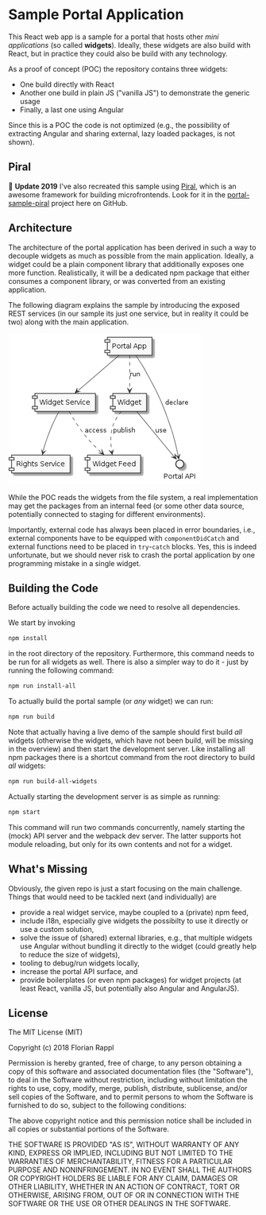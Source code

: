 # Sample Portal Application

This React web app is a sample for a portal that hosts other *mini applications* (so called **widgets**). Ideally, these widgets are also build with React, but in practice they could also be build with any technology.

As a proof of concept (POC) the repository contains three widgets:

- One build directly with React
- Another one build in plain JS ("vanilla JS") to demonstrate the generic usage
- Finally, a last one using Angular

Since this is a POC the code is not optimized (e.g., the possibility of extracting Angular and sharing external, lazy loaded packages, is not shown).

## Piral

:rocket: **Update 2019** I've also recreated this sample using [Piral](https://piral.io), which is an awesome framework for building microfrontends. Look for it in the [portal-sample-piral](https://github.com/FlorianRappl/portal-sample-piral) project here on GitHub.

## Architecture

The architecture of the portal application has been derived in such a way to decouple widgets as much as possible from the main application. Ideally, a widget could be a plain component library that additionally exposes one more function. Realistically, it will be a dedicated npm package that either consumes a component library, or was converted from an existing application.

The following diagram explains the sample by introducing the exposed REST services (in our sample its just one service, but in reality it could be two) along with the main application.

![Portal Architecture](architecture.png)

While the POC reads the widgets from the file system, a real implementation may get the packages from an internal feed (or some other data source, potentially connected to staging for different environments).

Importantly, external code has always been placed in error boundaries, i.e., external components have to be equipped with `componentDidCatch` and external functions need to be placed in `try`-`catch` blocks. Yes, this is indeed unfortunate, but we should never risk to crash the portal application by one programming mistake in a single widget.

## Building the Code

Before actually building the code we need to resolve all dependencies.

We start by invoking

```bash
npm install
```

in the root directory of the repository. Furthermore, this command needs to be run for all widgets as well. There is also a simpler way to do it - just by running the following command:

```bash
npm run install-all
```

To actually build the portal sample (or *any* widget) we can run:

```bash
npm run build
```

Note that actually having a live demo of the sample should first build *all* widgets (otherwise the widgets, which have not been build, will be missing in the overview) and then start the development server. Like installing all npm packages there is a shortcut command from the root directory to build *all* widgets:

```bash
npm run build-all-widgets
```

Actually starting the development server is as simple as running:

```bash
npm start
```

This command will run two commands concurrently, namely starting the (mock) API server and the webpack dev server. The latter supports hot module reloading, but only for its own contents and not for a widget.

## What's Missing

Obviously, the given repo is just a start focusing on the main challenge. Things that would need to be tackled next (and individually) are

- provide a real widget service, maybe coupled to a (private) npm feed,
- include i18n, especially give widgets the possibilty to use it directly or use a custom solution,
- solve the issue of (shared) external libraries, e.g., that multiple widgets use Angular without bundling it directly to the widget (could greatly help to reduce the size of widgets),
- tooling to debug/run widgets locally,
- increase the portal API surface, and
- provide boilerplates (or even npm packages) for widget projects (at least React, vanilla JS, but potentially also Angular and AngularJS).

## License

The MIT License (MIT)

Copyright (c) 2018 Florian Rappl

Permission is hereby granted, free of charge, to any person obtaining a copy of this software and associated documentation files (the "Software"), to deal in the Software without restriction, including without limitation the rights to use, copy, modify, merge, publish, distribute, sublicense, and/or sell copies of the Software, and to permit persons to whom the Software is furnished to do so, subject to the following conditions:

The above copyright notice and this permission notice shall be included in all copies or substantial portions of the Software.

THE SOFTWARE IS PROVIDED "AS IS", WITHOUT WARRANTY OF ANY KIND, EXPRESS OR IMPLIED, INCLUDING BUT NOT LIMITED TO THE WARRANTIES OF MERCHANTABILITY, FITNESS FOR A PARTICULAR PURPOSE AND NONINFRINGEMENT. IN NO EVENT SHALL THE AUTHORS OR COPYRIGHT HOLDERS BE LIABLE FOR ANY CLAIM, DAMAGES OR OTHER LIABILITY, WHETHER IN AN ACTION OF CONTRACT, TORT OR OTHERWISE, ARISING FROM, OUT OF OR IN CONNECTION WITH THE SOFTWARE OR THE USE OR OTHER DEALINGS IN THE SOFTWARE.
